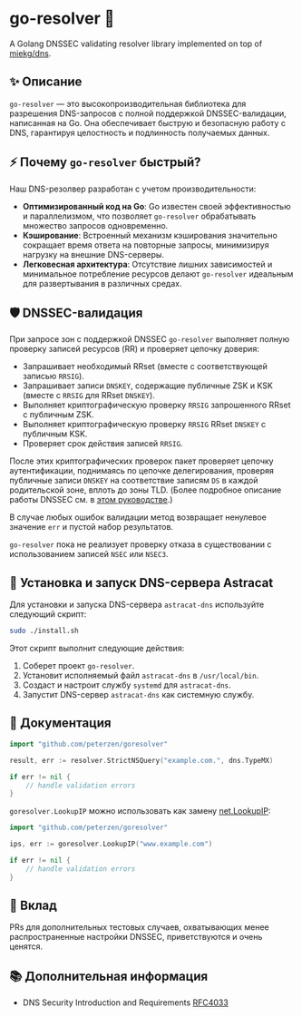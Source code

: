 # go-resolver 🚀

A Golang DNSSEC validating resolver library implemented on top of [miekg/dns](https://github.com/miekg/dns).

## ✨ Описание

`go-resolver` — это высокопроизводительная библиотека для разрешения DNS-запросов с полной поддержкой DNSSEC-валидации, написанная на Go. Она обеспечивает быструю и безопасную работу с DNS, гарантируя целостность и подлинность получаемых данных.

## ⚡ Почему `go-resolver` быстрый?

Наш DNS-резолвер разработан с учетом производительности:
*   **Оптимизированный код на Go**: Go известен своей эффективностью и параллелизмом, что позволяет `go-resolver` обрабатывать множество запросов одновременно.
*   **Кэширование**: Встроенный механизм кэширования значительно сокращает время ответа на повторные запросы, минимизируя нагрузку на внешние DNS-серверы.
*   **Легковесная архитектура**: Отсутствие лишних зависимостей и минимальное потребление ресурсов делают `go-resolver` идеальным для развертывания в различных средах.

## 🛡️ DNSSEC-валидация

При запросе зон с поддержкой DNSSEC `go-resolver` выполняет полную проверку записей ресурсов (RR) и проверяет цепочку доверия:
*   Запрашивает необходимый RRset (вместе с соответствующей записью `RRSIG`).
*   Запрашивает записи `DNSKEY`, содержащие публичные ZSK и KSK (вместе с `RRSIG` для RRset `DNSKEY`).
*   Выполняет криптографическую проверку `RRSIG` запрошенного RRset с публичным ZSK.
*   Выполняет криптографическую проверку `RRSIG` RRset `DNSKEY` с публичным KSK.
*   Проверяет срок действия записей `RRSIG`.

После этих криптографических проверок пакет проверяет цепочку аутентификации, поднимаясь по цепочке делегирования, проверяя публичные записи `DNSKEY` на соответствие записям `DS` в каждой родительской зоне, вплоть до зоны TLD. (Более подробное описание работы DNSSEC см. в [этом руководстве](https://www.cloudflare.com/dns/dnssec/how-dnssec-works/).)

В случае любых ошибок валидации метод возвращает ненулевое значение `err` и пустой набор результатов.

`go-resolver` пока не реализует проверку отказа в существовании с использованием записей `NSEC` или `NSEC3`.

## 🚀 Установка и запуск DNS-сервера Astracat

Для установки и запуска DNS-сервера `astracat-dns` используйте следующий скрипт:

```bash
sudo ./install.sh
```

Этот скрипт выполнит следующие действия:
1.  Соберет проект `go-resolver`.
2.  Установит исполняемый файл `astracat-dns` в `/usr/local/bin`.
3.  Создаст и настроит службу `systemd` для `astracat-dns`.
4.  Запустит DNS-сервер `astracat-dns` как системную службу.

## 📖 Документация

```Go
import "github.com/peterzen/goresolver"

result, err := resolver.StrictNSQuery("example.com.", dns.TypeMX)

if err != nil {
    // handle validation errors
}
```
`goresolver.LookupIP` можно использовать как замену [net.LookupIP](https://golang.org/pkg/net/#LookupIP):

```Go
import "github.com/peterzen/goresolver"

ips, err := goresolver.LookupIP("www.example.com")

if err != nil {
    // handle validation errors
}
```

## 🤝 Вклад

PRs для дополнительных тестовых случаев, охватывающих менее распространенные настройки DNSSEC, приветствуются и очень ценятся.

## 📚 Дополнительная информация

*   DNS Security Introduction and Requirements [RFC4033](https://tools.ietf.org/html/rfc4033)
